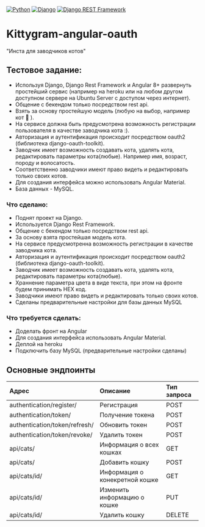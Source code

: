 [![Python](https://img.shields.io/badge/-Python-464646?style=flat-square&logo=Python)](https://www.python.org/)
[![Django](https://img.shields.io/badge/-Django-464646?style=flat-square&logo=Django)](https://www.djangoproject.com/)
[![Django REST Framework](https://img.shields.io/badge/-Django%20REST%20Framework-464646?style=flat-square&logo=Django%20REST%20Framework)](https://www.django-rest-framework.org/)

# Kittygram-angular-oauth

"Инста для заводчиков котов"

## Тестовое задание:

- Используя Django, Django Rest Framework и Angular 8+ развернуть простейший сервис 
(например на heroku или на любом другом доступном сервере на Ubuntu Server с доступом через интернет).
- Общение с бекендом только посредством rest api.
- Взять за основу простейшую модель (любую на выбор, например кот 🙂 ).
- На сервисе должна быть предусмотрена возможность регистрации пользователя в качестве заводчика кота :).
- Авторизация и аутентификация происходит посредством oauth2 (библиотека django-oauth-toolkit).
- Заводчик имеет возможность создавать кота, удалять кота, редактировать параметры кота(любые). Например имя, возраст, породу и волосатость.
- Соответственно заводчики имеют право видеть и редактировать только своих котов.
- Для создания интерфейса можно использовать Angular Material.
- База данных - MySQL.

### Что сделано:
- Поднят проект на Django.
- Используется Django Rest Framework.
- Общение с бекендом только посредством rest api.
- За основу взята простейшая модель кота.
- На сервисе предусмотренна возможность регистрации в качестве заводчика кота.
- Авторизация и аутентификация происходит посредством oauth2 (библиотека django-oauth-toolkit).
- Заводчик имеет возможность создавать кота, удалять кота, редактировать параметры кота(любые).
- Храннение параметра цвета в виде текста, при этом на фронте будем принимать HEX код.
- Заводчики имеют право видеть и редактировать только своих котов.
- Сделаны предварительные настройки для базы данных MySQL

### Что требуется сделать:
- Доделать фронт на Angular
- Для создания интерфейса использовать Angular Material.
- Деплой на heroku
- Подключить базу MySQL (предварительные настройки сделаны)

## Основные эндпоинты


| Адрес                 | Описание | Тип  запроса |
|:----------------------|:---------|:-------------|
| authentication/register/ | Регистрация | POST |
| authentication/token/    | Получение токена | POST |
| authentication/token/refresh/  | Обновить токен | POST |
| authentication/token/revoke/  | Удалить токен | POST |
| api/cats/  | Информация о всех кошках | GET |
| api/cats/  | Добавить кошку | POST |
| api/cats/id/  | Информация о конекретной кошке | GET |
| api/cats/id/  | Изменить информацию о кошке | PUT |
| api/cats/id/  | Удалить кошку | DELETE |
